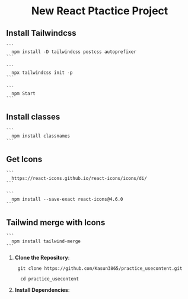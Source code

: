 
<h1 align="center">New React Ptactice Project</h1>

## Install Tailwindcss

    ```
      npm install -D tailwindcss postcss autoprefixer
    ```

    ```
      npx tailwindcss init -p
    ```

    ```
      npm Start
    ```

## Install classes

    ```
      npm install classnames
    ```

## Get Icons

    ```
      https://react-icons.github.io/react-icons/icons/di/
    ```
    
    ```
      npm install --save-exact react-icons@4.6.0
    ```


## Tailwind merge with Icons

    ```
      npm install tailwind-merge
    ```
1. **Clone the Repository**:
  
    ```
     git clone https://github.com/Kasun3865/practice_usecontent.git
    ```
   ```
     cd practice_usecontent
   ```

3. **Install Dependencies**:

